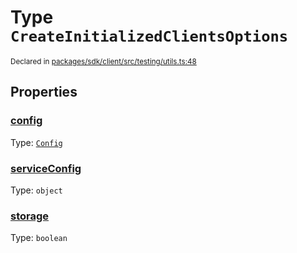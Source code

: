 # Type `CreateInitializedClientsOptions`
<sub>Declared in [packages/sdk/client/src/testing/utils.ts:48](https://github.com/dxos/dxos/blob/52455dba3/packages/sdk/client/src/testing/utils.ts#L48)</sub>




## Properties
### [config](https://github.com/dxos/dxos/blob/52455dba3/packages/sdk/client/src/testing/utils.ts#L49)
Type: <code>[Config](/api/@dxos/client/classes/Config)</code>




### [serviceConfig](https://github.com/dxos/dxos/blob/52455dba3/packages/sdk/client/src/testing/utils.ts#L51)
Type: <code>object</code>




### [storage](https://github.com/dxos/dxos/blob/52455dba3/packages/sdk/client/src/testing/utils.ts#L50)
Type: <code>boolean</code>





